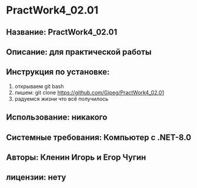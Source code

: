 # PractWork4_02.01

## Название: PractWork4_02.01

## Описание: для практической работы

## Инструкция по установке: 
1. открываем git bash
2. пишем: git clone https://github.com/Gipeg/PractWork4_02.01
3. радуемся жизни что всё получилось

## Использование: никакого

## Системные требования: Компьютер с .NET-8.0

## Авторы: Кленин Игорь и Егор Чугин

## лицензии: нету
